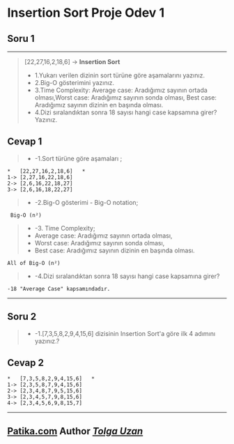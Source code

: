

# **Insertion Sort Proje  Odev 1**



## **Soru 1**
---

>[22,27,16,2,18,6] -> **Insertion Sort**
> * 1.Yukarı verilen dizinin sort türüne göre aşamalarını yazınız.
> * 2.Big-O gösterimini yazınız.
> * 3.Time Complexity: Average case: Aradığımız sayının ortada olması,Worst case: Aradığımız sayının sonda olması, Best case: Aradığımız sayının dizinin en başında olması.
> * 4.Dizi sıralandıktan sonra 18 sayısı hangi case kapsamına girer? Yazınız.

## **Cevap 1**

> * -1.Sort türüne göre aşamaları ; 

```
*   [22,27,16,2,18,6]   *
1-> [2,27,16,22,18,6]
2-> [2,6,16,22,18,27]
3-> [2,6,16,18,22,27]
```
> * -2.Big-O gösterimi - Big-O notation;
```
 Big-O (n²)
```
>* -3. Time Complexity;
>* Average case: Aradığımız sayının ortada olması,
>* Worst case: Aradığımız sayının sonda olması, 
>* Best case: Aradığımız sayının dizinin en başında olması.

```
All of Big-O (n²)

```

> * -4.Dizi sıralandıktan sonra 18 sayısı hangi case kapsamına girer?
```
-18 "Average Case" kapsamındadır.
```

---

## **Soru 2**
> * -1.[7,3,5,8,2,9,4,15,6] dizisinin Insertion Sort'a göre ilk 4 adımını yazınız.?

## **Cevap 2**
```
*   [7,3,5,8,2,9,4,15,6]   *
1-> [2,3,5,8,7,9,4,15,6]
2-> [2,3,4,8,7,9,5,15,6]
3-> [2,3,4,5,7,9,8,15,6]
4-> [2,3,4,5,6,9,8,15,7]
```

---
[Patika.com](https://app.patika.dev) 
**Author** [*Tolga Uzan*](https://app.patika.dev/tolgauzan)
---
